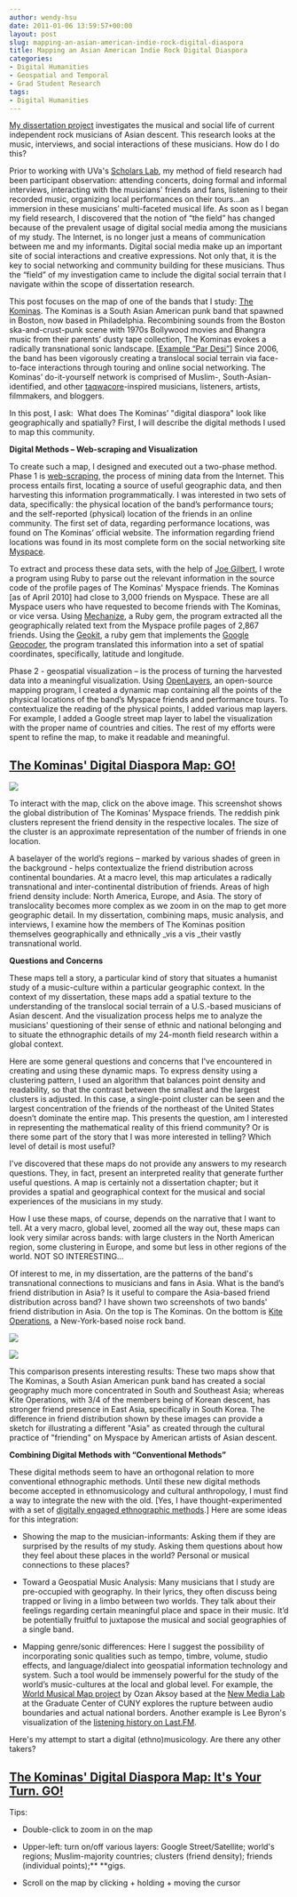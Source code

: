 ```yaml
---
author: wendy-hsu
date: 2011-01-06 13:59:57+00:00
layout: post
slug: mapping-an-asian-american-indie-rock-digital-diaspora
title: Mapping an Asian American Indie Rock Digital Diaspora
categories:
- Digital Humanities
- Geospatial and Temporal
- Grad Student Research
tags:
- Digital Humanities
---
```


[My dissertation project](http://beingwendyhsu.info/?page_id=6) investigates the musical and social life of current independent rock  musicians of Asian descent. This research looks at the music,  interviews, and social interactions of these musicians. How do I do  this?

Prior to working with UVa's [Scholars Lab](http://scholarslab.org/),  my method of field research had been participant observation: attending  concerts, doing formal and informal interviews, interacting with the musicians' friends and fans, listening to their recorded music, organizing local  performances on their tours…an immersion in these musicians’  multi-faceted musical life. As soon as I began my field research, I  discovered that the notion of “the field” has changed because of the  prevalent usage of digital social media among the musicians of my study.  The Internet, is no longer just a means of communication between me and  my informants. Digital social media make up an important site of social  interactions and creative expressions. Not only that, it is the key to  social networking and community building for these musicians. Thus the  “field” of my investigation came to include the digital social terrain  that I navigate within the scope of dissertation research.

This post focuses on the map of one of the bands that I study: [The Kominas](http://komin.as/).  The Kominas is a South Asian American punk band that spawned in Boston,  now based in Philadelphia. Recombining sounds from the Boston  ska-and-crust-punk scene with 1970s Bollywood movies and Bhangra music  from their parents’ dusty tape collection, The Kominas evokes a  radically transnational sonic landscape. [[Example “Par Desi”](http://soundcloud.com/pocoparty/the-kominas-wild-nights-in-guantanamo-bay-05-par-desi)] Since 2006,   the band has been vigorously creating a translocal social terrain via  face-to-face interactions through touring and online social networking.  The Kominas’ do-it-yourself network is comprised of Muslim-,  South-Asian-identified, and other [taqwacore](http://en.wikipedia.org/wiki/Taqwacore)-inspired musicians, listeners, artists, filmmakers, and bloggers.

In this post, I ask:  What does The Kominas’ "digital diaspora" look  like geographically and spatially? First, I will describe the digital  methods I used to map this community.

**Digital Methods – Web-scraping and Visualization**

To create such a map, I designed and executed out a two-phase method. Phase 1 is [web-scraping](http://en.wikipedia.org/wiki/Web_scraping),  the process of mining data from the Internet. This process entails  first, locating a source of useful geographic data, and then harvesting  this information programmatically. I was interested in two sets of data,  specifically: the physical location of the band’s performance tours;  and the self-reported (physical) location of the friends in an online  community. The first set of data, regarding performance locations, was  found on The Kominas’ official website. The information regarding friend  locations was found in its most complete form on the social networking  site [Myspace](http://myspace.com/thekominas).

To extract and process these data sets, with the help of [Joe Gilbert](http://www.scholarslab.org/contributors/jfg9x/),  I wrote a program using Ruby to parse out the relevant information in  the source code of the profile pages of The Kominas' Myspace friends.  The Kominas [as of April 2010] had close to 3,000 friends on Myspace.  These are all Myspace users who have requested to become friends with  The Kominas, or vice versa. Using [Mechanize](http://mechanize.rubyforge.org/mechanize/),  a Ruby gem, the program extracted all the geographically related text  from the Myspace profile pages of 2,867 friends. Using the [Geokit](http://geokit.rubyforge.org/), a ruby gem that implements the [Google Geocoder](http://www.coldfusionjedi.com/demos/googlegeocode/test.cfm), the program translated this information into a set of spatial coordinates, specifically, latitude and longitude.

Phase 2 - geospatial visualization – is the process of turning the harvested data into a meaningful visualization. Using [OpenLayers](http://openlayers.org/),  an open-source mapping program, I created a dynamic map containing all  the points of the physical locations of the band’s Myspace friends and  performance tours. To contextualize the reading of the physical points, I  added various map layers. For example, I added a Google street map  layer to label the visualization with the proper name of countries and  cities. The rest of my efforts were spent to refine the map, to make it  readable and meaningful.


## **[The Kominas' Digital Diaspora Map: GO!](http://beingwendyhsu.info/wp-content/uploads/2010/12/kominasmap3.html)**


[![](http://beingwendyhsu.info/wp-content/uploads/2010/11/Cluster_continent_KominasMap-300x176.png)](http://beingwendyhsu.info/wp-content/uploads/2010/12/kominasmap3.html)

To interact with the map, click on the above image. This screenshot  shows the global distribution of The Kominas’ Myspace friends. The  reddish pink clusters represent the friend density in the respective  locales. The size of the cluster is an approximate representation of the  number of friends in one location.

A baselayer of the world’s regions – marked by various shades of  green in the background - helps contextualize the friend distribution  across continental boundaries. At a macro level, this map articulates a  radically transnational and inter-continental distribution of friends.  Areas of high friend density include: North America, Europe, and Asia.  The story of translocality becomes more complex as we zoom in on the map  to get more geographic detail. In my dissertation, combining maps,  music analysis, and interviews, I examine how the members of The Kominas  position themselves geographically and ethnically _vis a vis _their vastly transnational world.

**Questions and Concerns**

These maps tell a story, a particular kind of story that situates a  humanist study of a music-culture within a particular geographic  context. In the context of my dissertation, these maps add a spatial  texture to the understanding of the translocal social terrain of a  U.S.-based musicians of Asian descent. And the visualization process  helps me  to analyze the musicians' questioning of their sense  of  ethnic and national belonging  and  to situate the ethnographic  details  of my 24-month field research  within  a global context.

Here are some general questions and concerns that I've  encountered in creating and using these dynamic maps. To express density  using a clustering pattern, I used an algorithm that balances point  density and readability, so that the contrast between the smallest and  the largest clusters is adjusted. In this case, a single-point cluster  can be seen and the largest concentration of the friends of the  northeast of the United States doesn’t dominate the entire map. This  presents the question, am I interested in representing the mathematical  reality of this friend community? Or is there some part of the story  that I was more interested in telling? Which level of detail is most  useful?

I've discovered that these maps do not provide any answers to my  research questions. They, in fact, present an interpreted reality that  generate further useful questions. A map is certainly not a dissertation  chapter; but it provides a spatial and geographical context for the  musical and social experiences of the musicians in my study.

How I use these maps, of course, depends on the narrative that I want  to tell. At a very macro, global level, zoomed all the way out, these  maps can look very similar across bands: with large clusters in the  North American region, some clustering in Europe, and some but less in  other regions of the world. NOT SO INTERESTING…

Of interest to me, in my dissertation, are the patterns of the band's  transnational connections to musicians and fans in Asia. What is the  band’s friend distribution in Asia? Is it useful to compare the  Asia-based friend distribution across band? I have shown two screenshots  of two bands' friend distribution in Asia. On the top is The Kominas.  On the bottom is [Kite Operations](http://www.kiteoperations.com/), a New-York-based noise rock band.

[![](http://beingwendyhsu.info/wp-content/uploads/2011/01/Asia_041010-300x142.png)](http://beingwendyhsu.info/wp-content/uploads/2011/01/Asia_041010.png)

[![](http://beingwendyhsu.info/wp-content/uploads/2011/01/KiteOperations_Asia_041010_rv-300x135.png)](http://beingwendyhsu.info/wp-content/uploads/2011/01/KiteOperations_Asia_041010_rv.png)

This comparison presents interesting results: These two maps show  that The Kominas, a South Asian American punk band has created a social  geography much more concentrated in South and Southeast Asia; whereas  Kite Operations, with 3/4 of the members being of Korean descent, has  stronger friend presence in East Asia, specifically in South Korea. The  difference in friend distribution shown by these images can provide a  sketch for illustrating a different "Asia" as created through the  cultural practice of "friending" on Myspace by American artists of Asian  descent.

**Combining Digital Methods with “Conventional Methods”**

These digital methods seem to have an orthogonal relation to more  conventional ethnographic methods. Until these new digital methods  become accepted in ethnomusicology and cultural anthropology, I must  find a way to integrate the new with the old. [Yes, I have  thought-experimented with a set of [digitally engaged ethnographic methods](http://www.hastac.org/blogs/wendyhsu/long-due-introduction-toward-digital-ethnography).] Here are some ideas for this integration:



	
  * Showing the map to the musician-informants: Asking them if  they are surprised by the results of my study. Asking them questions  about how they feel about these places in the world? Personal or musical  connections to these places?

	
  * Toward a Geospatial Music Analysis: Many musicians that I  study are pre-occupied with geography. In their lyrics, they often  discuss being trapped or living in a limbo between two worlds. They talk  about their feelings regarding certain meaningful place and space in  their music. It’d be potentially fruitful to juxtapose the musical and  social geographies of a single band.

	
  * Mapping genre/sonic differences: Here I suggest the  possibility of incorporating sonic qualities such as tempo, timbre,  volume, studio effects, and language/dialect into geospatial information  technology and system. Such a tool would be immensely powerful for the  study of the world’s music-cultures at the local and global level. For  example, the [World Musical Map project](http://www.musicalworldmap.org/) by Ozan Aksoy based at the [New Media Lab](http://www.newmedialab.cuny.edu/) at the Graduate Center of CUNY explores the rupture between audio  boundaries and actual national borders. Another example is Lee Byron's  visualization of the [listening history on Last.FM](http://www.visualcomplexity.com/vc/project_details.cfm?id=460&index=17&domain=Music).


Here's my attempt to start a digital (ethno)musicology. Are there any other takers?


## **[The Kominas' Digital Diaspora Map: It's Your Turn. GO!](http://beingwendyhsu.info/wp-content/uploads/2010/12/kominasmap3.html)**


Tips:



	
  * Double-click to zoom in on the map

	
  * Upper-left: turn on/off various layers: Google Street/Satellite;  world's regions; Muslim-majority countries; clusters (friend density);  friends (individual points);** **gigs.

	
  * Scroll on the map by clicking + holding + moving the cursor


